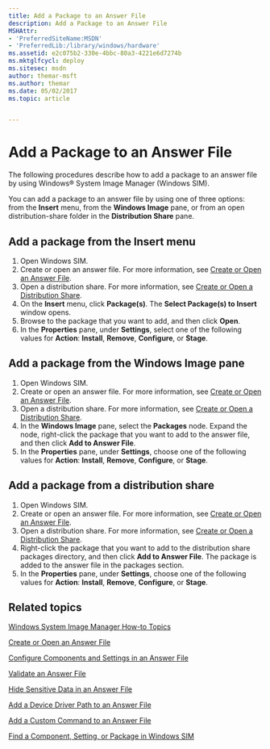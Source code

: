 ```yaml
---
title: Add a Package to an Answer File
description: Add a Package to an Answer File
MSHAttr:
- 'PreferredSiteName:MSDN'
- 'PreferredLib:/library/windows/hardware'
ms.assetid: e2c075b2-330e-4bbc-80a3-4221e6d7274b
ms.mktglfcycl: deploy
ms.sitesec: msdn
author: themar-msft
ms.author: themar
ms.date: 05/02/2017
ms.topic: article


---
```

# Add a Package to an Answer File

The following procedures describe how to add a package to an answer file by using Windows® System Image Manager (Windows SIM).

You can add a package to an answer file by using one of three options: from the **Insert** menu, from the **Windows Image** pane, or from an open distribution-share folder in the **Distribution Share** pane.

## Add a package from the Insert menu

1. Open Windows SIM.
1. Create or open an answer file. For more information, see [Create or Open an Answer File](create-or-open-an-answer-file.md).
1. Open a distribution share. For more information, see [Create or Open a Distribution Share](create-or-open-a-distribution-share.md).
1. On the **Insert** menu, click **Package(s)**. The **Select Package(s) to Insert** window opens.
1. Browse to the package that you want to add, and then click **Open**.
1. In the **Properties** pane, under **Settings**, select one of the following values for **Action**: **Install**, **Remove**, **Configure**, or **Stage**.

## Add a package from the Windows Image pane

1. Open Windows SIM.
1. Create or open an answer file. For more information, see [Create or Open an Answer File](create-or-open-an-answer-file.md).
1. Open a distribution share. For more information, see [Create or Open a Distribution Share](create-or-open-a-distribution-share.md).
1. In the **Windows Image** pane, select the **Packages** node. Expand the node, right-click the package that you want to add to the answer file, and then click **Add to Answer File**.
1. In the **Properties** pane, under **Settings**, choose one of the following values for **Action**: **Install**, **Remove**, **Configure**, or **Stage**.

## Add a package from a distribution share

1. Open Windows SIM.
1. Create or open an answer file. For more information, see [Create or Open an Answer File](create-or-open-an-answer-file.md).
1. Open a distribution share. For more information, see [Create or Open a Distribution Share](create-or-open-a-distribution-share.md).
1. Right-click the package that you want to add to the distribution share packages directory, and then click **Add to Answer File**. The package is added to the answer file in the packages section.
1. In the **Properties** pane, under **Settings**, choose one of the following values for **Action**: **Install**, **Remove**, **Configure**, or **Stage**.

## Related topics

[Windows System Image Manager How-to Topics](windows-system-image-manager-how-to-topics.md)

[Create or Open an Answer File](create-or-open-an-answer-file.md)

[Configure Components and Settings in an Answer File](configure-components-and-settings-in-an-answer-file.md)

[Validate an Answer File](validate-an-answer-file.md)

[Hide Sensitive Data in an Answer File](hide-sensitive-data-in-an-answer-file.md)

[Add a Device Driver Path to an Answer File](add-a-device-driver-path-to-an-answer-file.md)

[Add a Custom Command to an Answer File](add-a-custom-command-to-an-answer-file.md)

[Find a Component, Setting, or Package in Windows SIM](find-a-component-setting-or-package-in-windows-sim.md)
